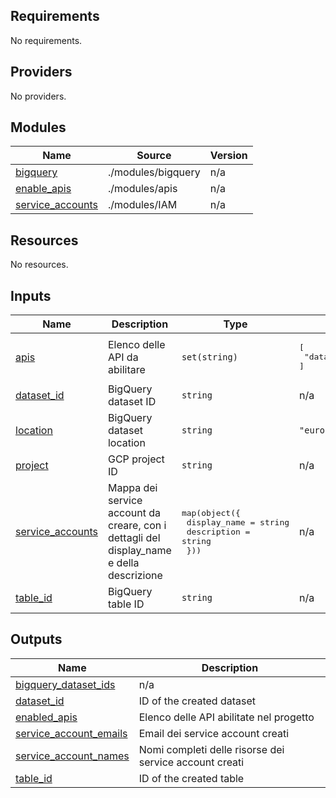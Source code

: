 <!-- BEGIN_TF_DOCS -->
## Requirements

No requirements.

## Providers

No providers.

## Modules

| Name | Source | Version |
|------|--------|---------|
| <a name="module_bigquery"></a> [bigquery](#module\_bigquery) | ./modules/bigquery | n/a |
| <a name="module_enable_apis"></a> [enable\_apis](#module\_enable\_apis) | ./modules/apis | n/a |
| <a name="module_service_accounts"></a> [service\_accounts](#module\_service\_accounts) | ./modules/IAM | n/a |

## Resources

No resources.

## Inputs

| Name | Description | Type | Default | Required |
|------|-------------|------|---------|:--------:|
| <a name="input_apis"></a> [apis](#input\_apis) | Elenco delle API da abilitare | `set(string)` | <pre>[<br/>  "datacatalog.googleapis.com"<br/>]</pre> | no |
| <a name="input_dataset_id"></a> [dataset\_id](#input\_dataset\_id) | BigQuery dataset ID | `string` | n/a | yes |
| <a name="input_location"></a> [location](#input\_location) | BigQuery dataset location | `string` | `"europe-north1"` | no |
| <a name="input_project"></a> [project](#input\_project) | GCP project ID | `string` | n/a | yes |
| <a name="input_service_accounts"></a> [service\_accounts](#input\_service\_accounts) | Mappa dei service account da creare, con i dettagli del display\_name e della descrizione | <pre>map(object({<br/>    display_name = string<br/>    description  = string<br/>  }))</pre> | n/a | yes |
| <a name="input_table_id"></a> [table\_id](#input\_table\_id) | BigQuery table ID | `string` | n/a | yes |

## Outputs

| Name | Description |
|------|-------------|
| <a name="output_bigquery_dataset_ids"></a> [bigquery\_dataset\_ids](#output\_bigquery\_dataset\_ids) | n/a |
| <a name="output_dataset_id"></a> [dataset\_id](#output\_dataset\_id) | ID of the created dataset |
| <a name="output_enabled_apis"></a> [enabled\_apis](#output\_enabled\_apis) | Elenco delle API abilitate nel progetto |
| <a name="output_service_account_emails"></a> [service\_account\_emails](#output\_service\_account\_emails) | Email dei service account creati |
| <a name="output_service_account_names"></a> [service\_account\_names](#output\_service\_account\_names) | Nomi completi delle risorse dei service account creati |
| <a name="output_table_id"></a> [table\_id](#output\_table\_id) | ID of the created table |
<!-- END_TF_DOCS -->